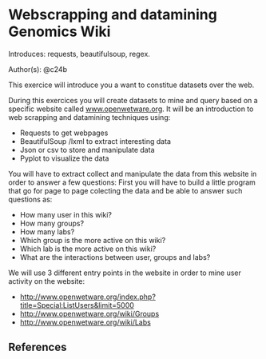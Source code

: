 # Webscrapping and datamining Genomics Wiki

Introduces: requests, beautifulsoup, regex.

Author(s): @c24b

This exercice will introduce you a want to constitue datasets over the web.
 
During this exercices you will create datasets to mine and query based on a specific website called www.openwetware.org.
It will be an introduction to web scrapping and datamining techniques using:
* Requests to get webpages
* BeautifulSoup /lxml to extract interesting data
* Json or csv to store and manipulate data
* Pyplot to visualize the data

You will have to extract collect and manipulate the data from this website in order to answer a few questions: 
First you will have to build a little program that go for page to page colecting the data and be able to answer such questions as:
* How many user in this wiki?
* How many groups?
* How many labs?
* Which group is the more active on this wiki?
* Which lab is the more active on this wiki?
* What are the interactions between user, groups and labs?

We will use 3 different entry points in the website in order to mine user activity on the website:
- http://www.openwetware.org/index.php?title=Special:ListUsers&limit=5000
- http://www.openwetware.org/wiki/Groups
- http://www.openwetware.org/wiki/Labs




## References
